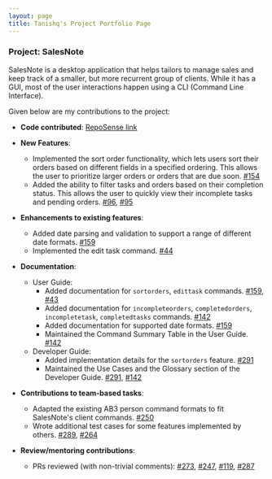 ```yaml
---
layout: page
title: Tanishq's Project Portfolio Page
---
```


### Project: SalesNote

SalesNote is a desktop application that helps tailors to manage sales and keep track of a smaller, but more recurrent group of clients. 
While it has a GUI, most of the user interactions happen using a CLI (Command Line Interface). 

Given below are my contributions to the project: 

* **Code contributed**: [RepoSense link](https://nus-cs2103-ay2122s1.github.io/tp-dashboard/?search=tanishq&sort=groupTitle&sortWithin=title&timeframe=commit&mergegroup=&groupSelect=groupByRepos&breakdown=true&checkedFileTypes=docs~functional-code~test-code~other&tabOpen=true&tabType=authorship&tabAuthor=Tanishq4331&tabRepo=AY2122S1-CS2103T-W08-3%2Ftp%5Bmaster%5D&authorshipIsMergeGroup=false&authorshipFileTypes=docs~functional-code~test-code&authorshipIsBinaryFileTypeChecked=false&since=2021-09-17)

* **New Features**:
  * Implemented the sort order functionality, which lets users sort their orders based on different fields in a specified ordering. 
   This allows the user to prioritize larger orders or orders that are due soon. [\#154](https://github.com/AY2122S1-CS2103T-W08-3/tp/pull/154)
  * Added the ability to filter tasks and orders based on their completion status. This allows the user to quickly view their
   incomplete tasks and pending orders. [\#96](https://github.com/AY2122S1-CS2103T-W08-3/tp/pull/96), [\#95](https://github.com/AY2122S1-CS2103T-W08-3/tp/pull/95)

* **Enhancements to existing features**:
  * Added date parsing and validation to support a range of different date formats. [\#159](https://github.com/AY2122S1-CS2103T-W08-3/tp/pull/159)
  * Implemented the edit task command. [\#44](https://github.com/AY2122S1-CS2103T-W08-3/tp/pull/44)

* **Documentation**:
  * User Guide:
      * Added documentation for `sortorders`, `edittask` commands. [\#159](https://github.com/AY2122S1-CS2103T-W08-3/tp/pull/159), [\#43](https://github.com/AY2122S1-CS2103T-W08-3/tp/pull/43)
      * Added documentation for `incompleteorders`, `completedorders`, `incompletetask`, `completedtasks` commands. [\#142](https://github.com/AY2122S1-CS2103T-W08-3/tp/pull/142/files)
      * Added documentation for supported date formats. [\#159](https://github.com/AY2122S1-CS2103T-W08-3/tp/pull/159)
      * Maintained the Command Summary Table in the User Guide. [\#142](https://github.com/AY2122S1-CS2103T-W08-3/tp/pull/142)
  * Developer Guide:
      * Added implementation details for the `sortorders` feature. [\#291](https://github.com/AY2122S1-CS2103T-W08-3/tp/pull/291)
      * Maintained the Use Cases and the Glossary section of the Developer Guide. [\#291](https://github.com/AY2122S1-CS2103T-W08-3/tp/pull/291), [\#142](https://github.com/AY2122S1-CS2103T-W08-3/tp/pull/142)

* **Contributions to team-based tasks**:
  * Adapted the existing AB3 person command formats to fit SalesNote's client commands. [\#250](https://github.com/AY2122S1-CS2103T-W08-3/tp/pull/250)
  * Wrote additional test cases for some features implemented by others. [\#289](https://github.com/AY2122S1-CS2103T-W08-3/tp/pull/289), [\#264](https://github.com/AY2122S1-CS2103T-W08-3/tp/pull/264)

* **Review/mentoring contributions**:
    * PRs reviewed (with non-trivial comments): [\#273](https://github.com/AY2122S1-CS2103T-W08-3/tp/pull/273), [\#247](https://github.com/AY2122S1-CS2103T-W08-3/tp/pull/247), [\#119](https://github.com/AY2122S1-CS2103T-W08-3/tp/pull/119), [\#287](https://github.com/AY2122S1-CS2103T-W08-3/tp/pull/287)
    
